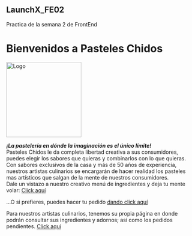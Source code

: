 ## LaunchX_FE02
Practica de la semana 2 de FrontEnd
# Bienvenidos a Pasteles Chidos
<img src="./images/logo.png" alt="Logo" height="200px">

***¡La pastelería en dónde la imaginación es el único límite!*** <br>
Pasteles Chidos le da completa libertad creativa a sus consumidores, puedes elegir los sabores que quieras y combinarlos con lo que quieras. Con sabores exclusivos de la casa y más de 50 años de experiencia, nuestros artistas culinarios se encargarán de hacer realidad los pasteles mas artísticos que salgan de la mente de nuestros consumidores. <br>
Dale un vistazo a nuestro creativo menú de ingredientes y deja tu mente volar: [Click aquí](./PInicial.html)

...O si prefieres, puedes hacer tu pedido [dando click aquí](./Pcompra.html)

Para nuestros artistas culinarios, tenemos su propia página en donde podrán consultar sus ingredientes y adornos; así como los pedidos pendientes.
[Click aquí](./Ppastelero.html)

